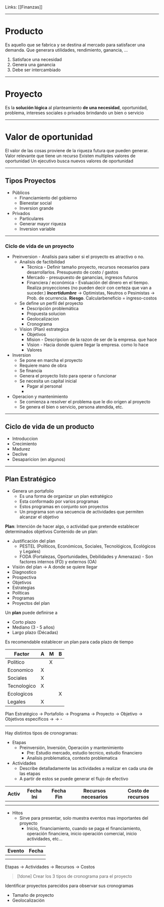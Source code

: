 Links: [[Finanzas]]
___

# Producto
Es aquello que se fabrica y se destina al mercado para satisfacer una demanda. Que generara utilidades, rendimiento, ganancia, …
1. Satisface una necesidad
2. Genera una ganancia
3. Debe ser intercambiado
___
# Proyecto
Es la **solución lógica** al planteamiento **de una necesidad**, oportunidad, problema, intereses sociales o privados brindando un bien o servicio
___
# Valor de oportunidad
El valor de las cosas proviene de la riqueza futura que pueden generar. Valor relevante que tiene un recurso
Existen multiples valores de oportunidad
Un ejecutivo busca nuevos valores de oportunidad
___
## Tipos Proyectos
- Públicos
    - Financiamiento del gobierno
    - Bienestar social
    - Inversion grande
- Privados
    - Particulares
    - Generar mayor riqueza
    - Inversion variable
___
### Ciclo de vida de un proyecto

- Preinversion - Analisis para saber si el proyecto es atractivo o no.
    - Analisis de factibilidad
        - Técnica - Definir tamaño proyecto, recursos necesarios para desarrollarlos. Presupuesto de costo / gastos
        - Mercado - presupuesto de ganancias, ingresos futuros
        - Financiera / económica - Evaluación del dinero en el tiempo. Realiza proyecciones (no pueden decir con certeza que van a suceder.) ***Incertidumbre*** $\rightarrow$ Optimistas, Neutros o Pesimistas $\rightarrow$ Prob. de ocurrencia. **Riesgo**. Calcularbeneficio = ingreso-costos
    - Se define un perfil del proyecto
        - Descripción problemática
        - Propuesta solucion
        - Geolocalizacion
        - Cronograma
    - Vision (Plan) estrategica
        - Objetivos
        - Mision - Descripcion de la razon de ser de la empresa. que hace
        - Vision - Hacia donde quiere llegar la empresa. como lo hace
        - Valores
- Inversion
    - Se pone en marcha el proyecto
    - Requiere mano de obra
    - Se financia
    - Genera el proyecto listo para operar o funcionar
    - Se necesita un capital inicial
	    - Pagar al personal
	    - 
- Operacion y mantenimiento
    - Se comienza a resolver el problema que le dio origen al proyecto
    - Se genera el bien o servicio, persona atendida, etc.
___
## Ciclo de vida de un producto
- Introduccion
- Crecimiento
- Madurez
- Declive
- Desaparicion (en algunos)
___
## Plan Estratégico
- Genera un portafolio
	- Es una forma de organizar un plan estratégico
	- Esta conformado por varios programas
	- Estos programas en conjunto son proyectos
	- Un programa son una secuencia de actividades que permiten alcanzar el objetivo

**Plan**: Intención de hacer algo, o actividad que pretende establecer determinados objetivos
Contenido de un plan: 
- Justificación del plan
	- PESTEL (Políticos, Económicos, Sociales, Tecnológicos, Ecológicos y Legales)
	- FODA (Fortalezas, Oportunidades, Debilidades y Amenazas) - Son factores internos (FD) y externos (OA)
- Visión del plan -> A donde se quiere llegar
- Diagnostico
- Prospectiva
- Objetivos
- Estrategias
- Políticas
- Programas
- Proyectos del plan

Un **plan** puede definirse a 
- Corto plazo
- Mediano (3 - 5 años)
- Largo plazo (Décadas)

Es recomendable establecer un plan para cada plazo de tiempo

| Factor | A | M | B |
| --- | --- | --- | --- |
|Politico   | |X | |
|Economico  | X| | |
|Sociales   | X| | |
|Tecnologico| X| | |
|Ecologicos | | |X |
|Legales    | X| | |

Plan Estratégico $\rightarrow$ Portafolio $\rightarrow$ Programa $\rightarrow$ Proyecto $\rightarrow$ Objetivo $\rightarrow$ Objetivos específicos $\rightarrow$ 
$\rightarrow$ - 
___
Hay distintos tipos de cronogramas:
- Etapas
	- Preinversión, Inversión, Operación y mantenimiento
		- Pre: Estudio mercado, estudio tecnico, estudio financiero
		- Analisis problematica, contexto problematica
- Actividades
	- Describe detalladamente las actividades a realizar en cada una de las etapas
	- A partir de estos se puede generar el flujo de efectivo

| Activ | Fecha Ini | Fecha Fin | Recursos necesarios | Costo de recursos |
| ----- | --------- | --------- | ------------------- | ----------------- |
|       |           |           |                     |                   |
|       |           |           |                     |                   |

- Hitos
	- Sirve para presentar, solo muestra eventos mas importantes del proyecto
		- Inicio, financiamiento, cuando se paga el financiamiento, operación financiera, inicio operación comercial, inicio actividades, etc...

| Evento | Fecha |
| ------ | ----- |
|        |       |
|        |       |



Etapas $\rightarrow$ Actividades $\rightarrow$ Recursos $\rightarrow$ Costos
>[!done] Crear los 3 tipos de cronograma para el proyecto

Identificar proyectos parecidos para observar sus cronogramas

- Tamaño de proyecto
- Geolocalización